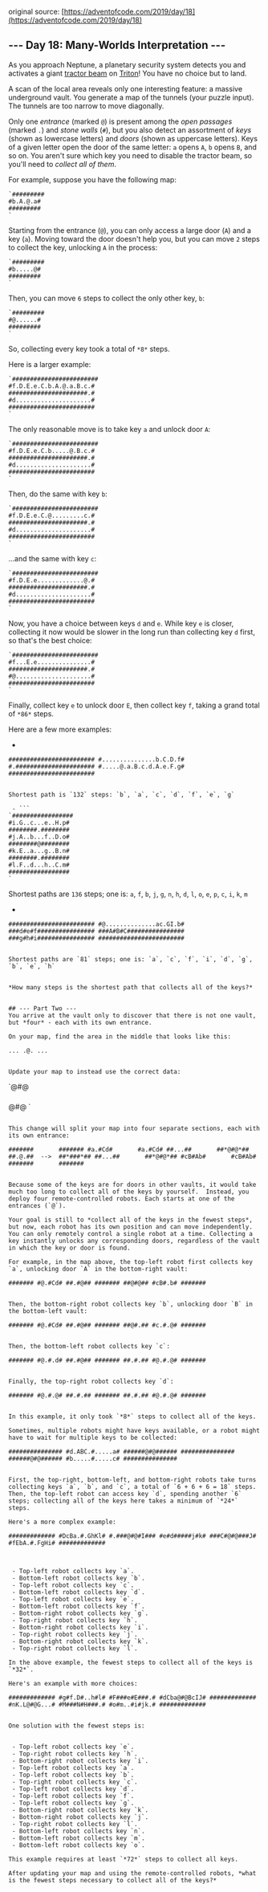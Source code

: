 original source: [https://adventofcode.com/2019/day/18](https://adventofcode.com/2019/day/18)
## --- Day 18: Many-Worlds Interpretation ---
As you approach Neptune, a planetary security system detects you and activates a giant [tractor beam](https://en.wikipedia.org/wiki/Tractor_beam) on [Triton](https://en.wikipedia.org/wiki/Triton_(moon))!  You have no choice but to land.

A scan of the local area reveals only one interesting feature: a massive underground vault.  You generate a map of the tunnels (your puzzle input).  The tunnels are too narrow to move diagonally.

Only one *entrance* (marked `@`) is present among the *open passages* (marked `.`) and *stone walls* (`#`), but you also detect an assortment of *keys* (shown as lowercase letters) and *doors* (shown as uppercase letters). Keys of a given letter open the door of the same letter: `a` opens `A`, `b` opens `B`, and so on.  You aren't sure which key you need to disable the tractor beam, so you'll need to *collect all of them*.

For example, suppose you have the following map:

```
`#########
#b.A.@.a#
#########
`
```

Starting from the entrance (`@`), you can only access a large door (`A`) and a key (`a`). Moving toward the door doesn't help you, but you can move `2` steps to collect the key, unlocking `A` in the process:

```
`#########
#b.....@#
#########
`
```

Then, you can move `6` steps to collect the only other key, `b`:

```
`#########
#@......#
#########
`
```

So, collecting every key took a total of `*8*` steps.

Here is a larger example:

```
`########################
#f.D.E.e.C.b.A.@.a.B.c.#
######################.#
#d.....................#
########################
`
```

The only reasonable move is to take key `a` and unlock door `A`:

```
`########################
#f.D.E.e.C.b.....@.B.c.#
######################.#
#d.....................#
########################
`
```

Then, do the same with key `b`:

```
`########################
#f.D.E.e.C.@.........c.#
######################.#
#d.....................#
########################
`
```

...and the same with key `c`:

```
`########################
#f.D.E.e.............@.#
######################.#
#d.....................#
########################
`
```

Now, you have a choice between keys `d` and `e`.  While key `e` is closer, collecting it now would be slower in the long run than collecting key `d` first, so that's the best choice:

```
`########################
#f...E.e...............#
######################.#
#@.....................#
########################
`
```

Finally, collect key `e` to unlock door `E`, then collect key `f`, taking a grand total of `*86*` steps.

Here are a few more examples:


 - ```
`########################
#...............b.C.D.f#
#.######################
#.....@.a.B.c.d.A.e.F.g#
########################
`
```

Shortest path is `132` steps: `b`, `a`, `c`, `d`, `f`, `e`, `g`

 - ```
`#################
#i.G..c...e..H.p#
########.########
#j.A..b...f..D.o#
########@########
#k.E..a...g..B.n#
########.########
#l.F..d...h..C.m#
#################
`
```

Shortest paths are `136` steps;
one is: `a`, `f`, `b`, `j`, `g`, `n`, `h`, `d`, `l`, `o`, `e`, `p`, `c`, `i`, `k`, `m`

 - ```
`########################
#@..............ac.GI.b#
###d#e#f################
###A#B#C################
###g#h#i################
########################
`
```

Shortest paths are `81` steps; one is: `a`, `c`, `f`, `i`, `d`, `g`, `b`, `e`, `h`


*How many steps is the shortest path that collects all of the keys?*


## --- Part Two ---
You arrive at the vault only to discover that there is not one vault, but *four* - each with its own entrance.

On your map, find the area in the middle that looks like this:

```
`...
.@.
...
`
```

Update your map to instead use the correct data:

```
`@#@
###
@#@
`
```

This change will split your map into four separate sections, each with its own entrance:

```
`#######       #######
#a.#Cd#       #a.#Cd#
##...##       ##*@#@*##
##.@.##  -->  ##*###*##
##...##       ##*@#@*##
#cB#Ab#       #cB#Ab#
#######       #######
`
```

Because some of the keys are for doors in other vaults, it would take much too long to collect all of the keys by yourself.  Instead, you deploy four remote-controlled robots. Each starts at one of the entrances (`@`).

Your goal is still to *collect all of the keys in the fewest steps*, but now, each robot has its own position and can move independently.  You can only remotely control a single robot at a time. Collecting a key instantly unlocks any corresponding doors, regardless of the vault in which the key or door is found.

For example, in the map above, the top-left robot first collects key `a`, unlocking door `A` in the bottom-right vault:

```
`#######
#@.#Cd#
##.#@##
#######
##@#@##
#cB#.b#
#######
`
```

Then, the bottom-right robot collects key `b`, unlocking door `B` in the bottom-left vault:

```
`#######
#@.#Cd#
##.#@##
#######
##@#.##
#c.#.@#
#######
`
```

Then, the bottom-left robot collects key `c`:

```
`#######
#@.#.d#
##.#@##
#######
##.#.##
#@.#.@#
#######
`
```

Finally, the top-right robot collects key `d`:

```
`#######
#@.#.@#
##.#.##
#######
##.#.##
#@.#.@#
#######
`
```

In this example, it only took `*8*` steps to collect all of the keys.

Sometimes, multiple robots might have keys available, or a robot might have to wait for multiple keys to be collected:

```
`###############
#d.ABC.#.....a#
######@#@######
###############
######@#@######
#b.....#.....c#
###############
`
```

First, the top-right, bottom-left, and bottom-right robots take turns collecting keys `a`, `b`, and `c`, a total of `6 + 6 + 6 = 18` steps. Then, the top-left robot can access key `d`, spending another `6` steps; collecting all of the keys here takes a minimum of `*24*` steps.

Here's a more complex example:

```
`#############
#DcBa.#.GhKl#
#.###@#@#I###
#e#d#####j#k#
###C#@#@###J#
#fEbA.#.FgHi#
#############
`
```


 - Top-left robot collects key `a`.
 - Bottom-left robot collects key `b`.
 - Top-left robot collects key `c`.
 - Bottom-left robot collects key `d`.
 - Top-left robot collects key `e`.
 - Bottom-left robot collects key `f`.
 - Bottom-right robot collects key `g`.
 - Top-right robot collects key `h`.
 - Bottom-right robot collects key `i`.
 - Top-right robot collects key `j`.
 - Bottom-right robot collects key `k`.
 - Top-right robot collects key `l`.

In the above example, the fewest steps to collect all of the keys is `*32*`.

Here's an example with more choices:

```
`#############
#g#f.D#..h#l#
#F###e#E###.#
#dCba@#@BcIJ#
#############
#nK.L@#@G...#
#M###N#H###.#
#o#m..#i#jk.#
#############
`
```

One solution with the fewest steps is:


 - Top-left robot collects key `e`.
 - Top-right robot collects key `h`.
 - Bottom-right robot collects key `i`.
 - Top-left robot collects key `a`.
 - Top-left robot collects key `b`.
 - Top-right robot collects key `c`.
 - Top-left robot collects key `d`.
 - Top-left robot collects key `f`.
 - Top-left robot collects key `g`.
 - Bottom-right robot collects key `k`.
 - Bottom-right robot collects key `j`.
 - Top-right robot collects key `l`.
 - Bottom-left robot collects key `n`.
 - Bottom-left robot collects key `m`.
 - Bottom-left robot collects key `o`.

This example requires at least `*72*` steps to collect all keys.

After updating your map and using the remote-controlled robots, *what is the fewest steps necessary to collect all of the keys?*


